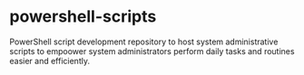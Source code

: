 # powershell-scripts
PowerShell script development repository to host system administrative scripts to empoower system administrators perform daily tasks and routines easier and efficiently.

